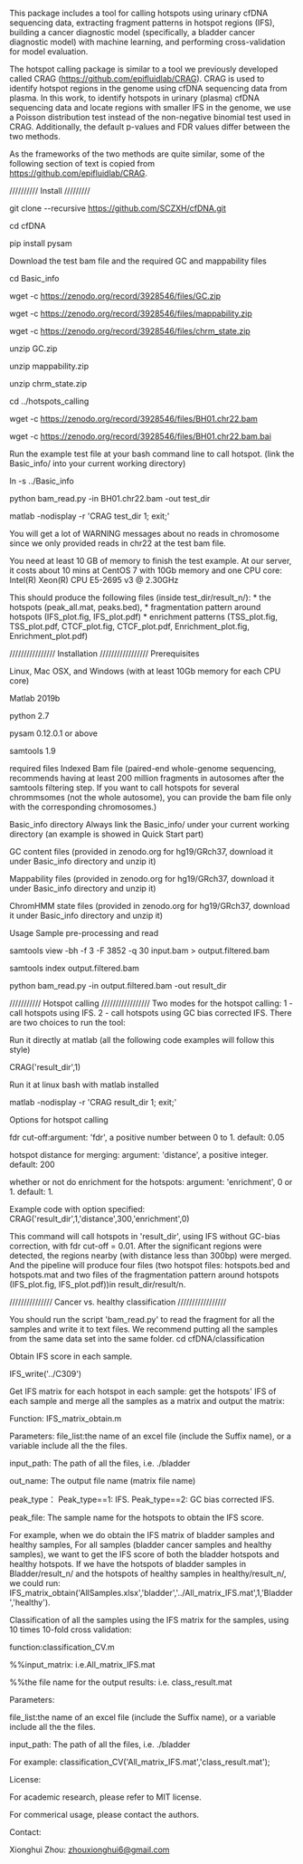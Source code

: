 This package includes a tool for calling hotspots using urinary cfDNA sequencing data, extracting fragment patterns in hotspot regions (IFS), building a cancer diagnostic model (specifically, a bladder cancer diagnostic model) with machine learning, and performing cross-validation for model evaluation.

The hotspot calling package is similar to a tool we previously developed called CRAG (https://github.com/epifluidlab/CRAG). CRAG is used to identify hotspot regions in the genome using cfDNA sequencing data from plasma. In this work, to identify hotspots in urinary (plasma) cfDNA sequencing data and locate regions with smaller IFS in the genome, we use a Poisson distribution test instead of the non-negative binomial test used in CRAG. Additionally, the default p-values and FDR values differ between the two methods.

As the frameworks of the two methods are quite similar, some of the following section of text is copied from https://github.com/epifluidlab/CRAG.

//////////
Install
/////////

git clone --recursive https://github.com/SCZXH/cfDNA.git

cd cfDNA

pip install pysam

Download the test bam file and the required GC and mappability files

cd Basic_info

wget -c https://zenodo.org/record/3928546/files/GC.zip

wget -c https://zenodo.org/record/3928546/files/mappability.zip

wget -c https://zenodo.org/record/3928546/files/chrm_state.zip

unzip GC.zip

unzip mappability.zip

unzip chrm_state.zip

cd ../hotspots_calling

wget -c https://zenodo.org/record/3928546/files/BH01.chr22.bam

wget -c https://zenodo.org/record/3928546/files/BH01.chr22.bam.bai

Run the example test file at your bash command line to call hotspot. (link the Basic_info/ into your current working directory)

ln -s ../Basic_info

python bam_read.py -in BH01.chr22.bam -out test_dir

matlab -nodisplay -r 'CRAG test_dir 1; exit;' 	

You will get a lot of WARNING messages about no reads in chromosome since we only provided reads in chr22 at the test bam file.

You need at least 10 GB of memory to finish the test example. At our server, it costs about 10 mins at CentOS 7 with 10Gb memory and one CPU core: Intel(R) Xeon(R) CPU E5-2695 v3 @ 2.30GHz

This should produce the following files (inside test_dir/result_n/): * the hotspots (peak_all.mat, peaks.bed), * fragmentation pattern around hotspots (IFS_plot.fig, IFS_plot.pdf) * enrichment patterns (TSS_plot.fig, TSS_plot.pdf, CTCF_plot.fig, CTCF_plot.pdf, Enrichment_plot.fig, Enrichment_plot.pdf)

////////////////
Installation
/////////////////
Prerequisites

Linux, Mac OSX, and Windows (with at least 10Gb memory for each CPU core)

Matlab 2019b

python 2.7

pysam 0.12.0.1 or above

samtools 1.9

required files
Indexed Bam file (paired-end whole-genome sequencing, recommends having at least 200 million fragments in autosomes after the samtools filtering step. If you want to call hotspots for several chrommsomes (not the whole autosome), you can provide the bam file only with the corresponding chromosomes.)

Basic_info directory Always link the Basic_info/ under your current working directory (an example is showed in Quick Start part)

GC content files (provided in zenodo.org for hg19/GRch37, download it under Basic_info directory and unzip it)

Mappability files (provided in zenodo.org for hg19/GRch37, download it under Basic_info directory and unzip it)

ChromHMM state files (provided in zenodo.org for hg19/GRch37, download it under Basic_info directory and unzip it)

Usage
Sample pre-processing and read

samtools view -bh -f 3 -F 3852 -q 30 input.bam > output.filtered.bam

samtools index output.filtered.bam

python bam_read.py -in output.filtered.bam -out result_dir

///////////
Hotspot calling
/////////////////
Two modes for the hotspot calling: 1 - call hotspots using IFS. 2 - call hotspots using GC bias corrected IFS. There are two choices to run the tool:

Run it directly at matlab (all the following code examples will follow this style)

CRAG('result_dir',1)

Run it at linux bash with matlab installed

matlab -nodisplay -r 'CRAG result_dir 1; exit;'

Options for hotspot calling

fdr cut-off:argument: 'fdr', a positive number between 0 to 1. default: 0.05

hotspot distance for merging: argument: 'distance', a positive integer. default: 200

whether or not do enrichment for the hotspots: argument: 'enrichment', 0 or 1. default: 1.

Example code with option specified: CRAG('result_dir',1,'distance',300,'enrichment',0)

This command will call hotspots in 'result_dir', using IFS without GC-bias correction, with fdr cut-off = 0.01. After the significant regions were detected, the regions nearby (with distance less than 300bp) were merged. And the pipeline will produce four files (two hotspot files: hotspots.bed and hotspots.mat and two files of the fragmentation pattern around hotspots (IFS_plot.fig, IFS_plot.pdf))in result_dir/result/n.

///////////////
Cancer vs. healthy classification
/////////////////

You should run the script 'bam_read.py' to read the fragment for all the samples and write it to text files. We recommend putting all the samples from the same data set into the same folder.
cd cfDNA/classification


Obtain IFS score in each sample. 

IFS_write('../C309')

Get IFS matrix for each hotspot in each sample: get the hotspots' IFS of each sample and merge all the samples as a matrix and output the matrix:

Function:
 IFS_matrix_obtain.m
 
Parameters:
file_list:the name of an excel file (include the Suffix name), or a variable include all the the files.

input_path: The path of all the files, i.e. ./bladder

out_name: The output file name (matrix file name)

peak_type： Peak_type==1: IFS. Peak_type==2: GC bias corrected IFS.

peak_file: The sample name for the hotspots to obtain the IFS score.

For example, when we do obtain the IFS matrix of bladder samples and healthy samples, For all samples (bladder cancer samples and healthy samples), we want to get the IFS score of both the bladder hotspots and healthy hotspots. If we have the hotspots of bladder samples in Bladder/result_n/ and the hotspots of healthy samples in healthy/result_n/, we could run:
IFS_matrix_obtain('AllSamples.xlsx','bladder','../All_matrix_IFS.mat',1,'Bladder','healthy').


Classification of all the samples using the IFS matrix for the samples, using 10 times 10-fold cross validation:

function:classification_CV.m

%%input_matrix: i.e.All_matrix_IFS.mat

%%the file name for the output results: i.e. class_result.mat

Parameters:

file_list:the name of an excel file (include the Suffix name), or a variable include all the the files.

input_path: The path of all the files, i.e. ./bladder

For example:
classification_CV('All_matrix_IFS.mat','class_result.mat');



License:

For academic research, please refer to MIT license.

For commerical usage, please contact the authors.

Contact:

Xionghui Zhou: zhouxionghui6@gmail.com
